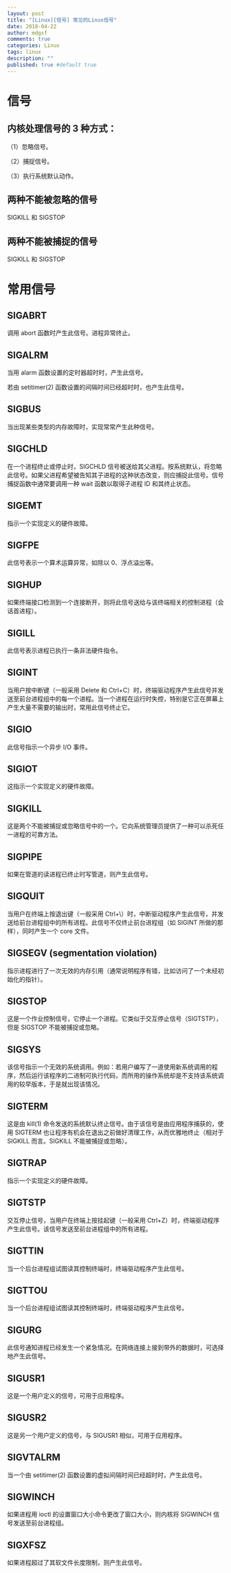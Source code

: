 ```yaml
---
layout: post
title: "[Linux][信号] 常见的Linux信号"
date: 2018-04-22
author: mdgsf
comments: true
categories: Linux
tags: linux
description: ""
published: true #default true
---
```


# 信号

## 内核处理信号的 3 种方式：

（1）忽略信号。

（2）捕捉信号。

（3）执行系统默认动作。

## 两种不能被忽略的信号

SIGKILL 和 SIGSTOP

## 两种不能被捕捉的信号

SIGKILL 和 SIGSTOP


# 常用信号

## SIGABRT

调用 abort 函数时产生此信号。进程异常终止。

## SIGALRM

当用 alarm 函数设置的定时器超时时，产生此信号。

若由 setitimer(2) 函数设置的间隔时间已经超时时，也产生此信号。

## SIGBUS

当出现某些类型的内存故障时，实现常常产生此种信号。

## SIGCHLD 

在一个进程终止或停止时，SIGCHLD 信号被送给其父进程。按系统默认，将忽略此信号。如果父进程希望被告知其子进程的这种状态改变，则应捕捉此信号。信号捕捉函数中通常要调用一种 wait 函数以取得子进程 ID 和其终止状态。

## SIGEMT

指示一个实现定义的硬件故障。

## SIGFPE 

此信号表示一个算术运算异常，如除以 0、浮点溢出等。

## SIGHUP

如果终端接口检测到一个连接断开，则将此信号送给与该终端相关的控制进程（会话首进程）。

## SIGILL

此信号表示进程已执行一条非法硬件指令。

## SIGINT

当用户按中断键（一般采用 Delete 和 Ctrl+C）时，终端驱动程序产生此信号并发送至前台进程组中的每一个进程。当一个进程在运行时失控，特别是它正在屏幕上产生大量不需要的输出时，常用此信号终止它。

## SIGIO

此信号指示一个异步 I/O 事件。

## SIGIOT

这指示一个实现定义的硬件故障。

## SIGKILL

这是两个不能被捕捉或忽略信号中的一个。它向系统管理员提供了一种可以杀死任一进程的可靠方法。

## SIGPIPE

如果在管道的读进程已终止时写管道，则产生此信号。

## SIGQUIT

当用户在终端上按退出键（一般采用 Ctrl+\）时，中断驱动程序产生此信号，并发送给前台进程组中的所有进程。此信号不仅终止前台进程组（如 SIGINT 所做的那样），同时产生一个 core 文件。

## SIGSEGV (segmentation violation)

指示进程进行了一次无效的内存引用（通常说明程序有错，比如访问了一个未经初始化的指针）。

## SIGSTOP

这是一个作业控制信号，它停止一个进程。它类似于交互停止信号（SIGTSTP），但是 SIGSTOP 不能被捕捉或忽略。

## SIGSYS

该信号指示一个无效的系统调用。例如：若用户编写了一道使用新系统调用的程序，然后运行该程序的二进制可执行代码，而所用的操作系统却是不支持该系统调用的较早版本，于是就出现该情况。

## SIGTERM

这是由 kill(1) 命令发送的系统默认终止信号。由于该信号是由应用程序捕获的，使用 SIGTERM 也让程序有机会在退出之前做好清理工作，从而优雅地终止（相对于 SIGKILL 而言。SIGKILL 不能被捕捉或忽略）。

## SIGTRAP

指示一个实现定义的硬件故障。

## SIGTSTP

交互停止信号，当用户在终端上按挂起键（一般采用 Ctrl+Z）时，终端驱动程序产生此信号。该信号发送至前台进程组中的所有进程。

## SIGTTIN

当一个后台进程组试图读其控制终端时，终端驱动程序产生此信号。

## SIGTTOU

当一个后台进程组试图读其控制终端时，终端驱动程序产生此信号。

## SIGURG

此信号通知进程已经发生一个紧急情况。在网络连接上接到带外的数据时，可选择地产生此信号。

## SIGUSR1

这是一个用户定义的信号，可用于应用程序。

## SIGUSR2

这是另一个用户定义的信号，与 SIGUSR1 相似，可用于应用程序。

## SIGVTALRM

当一个由 setitimer(2) 函数设置的虚拟间隔时间已经超时时，产生此信号。

## SIGWINCH

如果进程用 ioctl 的设置窗口大小命令更改了窗口大小，则内核将 SIGWINCH 信号发送至前台进程组。

## SIGXFSZ

如果进程超过了其软文件长度限制，则产生此信号。


